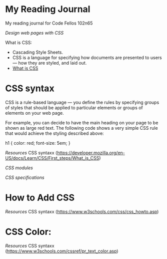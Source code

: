 # My Reading Journal
My reading journal for Code Fellos 102n65

*Design web pages with CSS* 

What is CSS:
- Cascading Style Sheets.
- CSS is a language for specifying how documents are presented to users — how they are styled, and laid out.
- [What is CSS](https://developer.mozilla.org/en-US/docs/Learn/CSS/First_steps/What_is_CSS)

# CSS syntax

CSS is a rule-based language — you define the rules by specifying groups of styles that should be applied to particular elements or groups of elements on your web page.

For example, you can decide to have the main heading on your page to be shown as large red text. The following code shows a very simple CSS rule that would achieve the styling described above:

h1 {
  color: red;
  font-size: 5em;
}

*Resources*
CSS syntaxx (https://developer.mozilla.org/en-US/docs/Learn/CSS/First_steps/What_is_CSS)

*CSS modules*

*CSS specifications*

# How to Add CSS

*Resources*
CSS syntaxx (https://www.w3schools.com/css/css_howto.asp)

# CSS Color:

*Resources*
CSS syntaxx (https://www.w3schools.com/cssref/pr_text_color.asp)

  